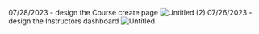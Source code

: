 07/28/2023 - design the Course create page
![Untitled (2)](https://github.com/JSandaruwan98/lms-system/assets/96178376/6402b6ae-e4b9-4848-8990-6cd460d3ea59)
07/26/2023 - design the Instructors dashboard
![Untitled](https://github.com/JSandaruwan98/lms-system/assets/96178376/6908ae8e-997f-439a-a3fd-7b6429be5436)

